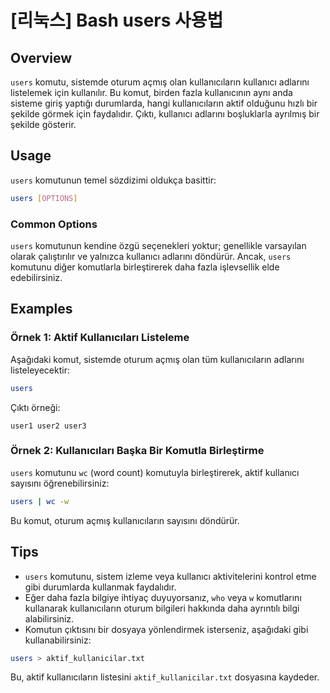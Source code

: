 # [리눅스] Bash users 사용법

## Overview
`users` komutu, sistemde oturum açmış olan kullanıcıların kullanıcı adlarını listelemek için kullanılır. Bu komut, birden fazla kullanıcının aynı anda sisteme giriş yaptığı durumlarda, hangi kullanıcıların aktif olduğunu hızlı bir şekilde görmek için faydalıdır. Çıktı, kullanıcı adlarını boşluklarla ayrılmış bir şekilde gösterir.

## Usage
`users` komutunun temel sözdizimi oldukça basittir:

```bash
users [OPTIONS]
```

### Common Options
`users` komutunun kendine özgü seçenekleri yoktur; genellikle varsayılan olarak çalıştırılır ve yalnızca kullanıcı adlarını döndürür. Ancak, `users` komutunu diğer komutlarla birleştirerek daha fazla işlevsellik elde edebilirsiniz.

## Examples
### Örnek 1: Aktif Kullanıcıları Listeleme
Aşağıdaki komut, sistemde oturum açmış olan tüm kullanıcıların adlarını listeleyecektir:

```bash
users
```

Çıktı örneği:
```
user1 user2 user3
```

### Örnek 2: Kullanıcıları Başka Bir Komutla Birleştirme
`users` komutunu `wc` (word count) komutuyla birleştirerek, aktif kullanıcı sayısını öğrenebilirsiniz:

```bash
users | wc -w
```

Bu komut, oturum açmış kullanıcıların sayısını döndürür.

## Tips
- `users` komutunu, sistem izleme veya kullanıcı aktivitelerini kontrol etme gibi durumlarda kullanmak faydalıdır.
- Eğer daha fazla bilgiye ihtiyaç duyuyorsanız, `who` veya `w` komutlarını kullanarak kullanıcıların oturum bilgileri hakkında daha ayrıntılı bilgi alabilirsiniz.
- Komutun çıktısını bir dosyaya yönlendirmek isterseniz, aşağıdaki gibi kullanabilirsiniz:

```bash
users > aktif_kullanicilar.txt
```

Bu, aktif kullanıcıların listesini `aktif_kullanicilar.txt` dosyasına kaydeder.